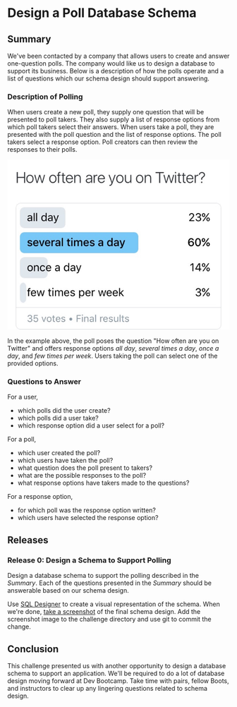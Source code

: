 # Design a Poll Database Schema

## Summary
We've been contacted by a company that allows users to create and answer one-question polls.  The company would like us to design a database to support its business.  Below is a description of how the polls operate and a list of questions which our schema design should support answering.


### Description of Polling
When users create a new poll, they supply one question that will be presented to poll takers.  They also supply a list of response options from which poll takers select their answers.  When users take a poll, they are presented with the poll question and the list of response options.  The poll takers select a response option.  Poll creators can then review the responses to their polls.

![Example Poll](./resources/poll-example.jpg)

In the example above, the poll poses the question "How often are you on Twitter" and offers response options *all day*, *several times a day*, *once a day*, and *few times per week*. Users taking the poll can select one of the provided options.


### Questions to Answer
For a user,
- which polls did the user create?
- which polls did a user take?
- which response option did a user select for a poll?

For a poll,
- which user created the poll?
- which users have taken the poll?
- what question does the poll present to takers?
- what are the possible responses to the poll?
- what response options have takers made to the questions?

For a response option,
- for which poll was the response option written?
- which users have selected the response option?


## Releases
### Release 0: Design a Schema to Support Polling
Design a database schema to support the polling described in the *Summary*.  Each of the questions presented in the *Summary* should be answerable based on our schema design.

Use [SQL Designer][] to create a visual representation of the schema.  When we're done, [take a screenshot][mac screenshot instructions] of the final schema design.  Add the screenshot image to the challenge directory and use git to commit the change.


## Conclusion
This challenge presented us with another opportunity to design a database schema to support an application.  We'll be required to do a lot of database design moving forward at Dev Bootcamp.  Take time with pairs, fellow Boots, and instructors to clear up any lingering questions related to schema design.


[mac screenshot instructions]: https://support.apple.com/en-us/HT201361
[SQL Designer]: https://schemadesigner.devbootcamp.com/

